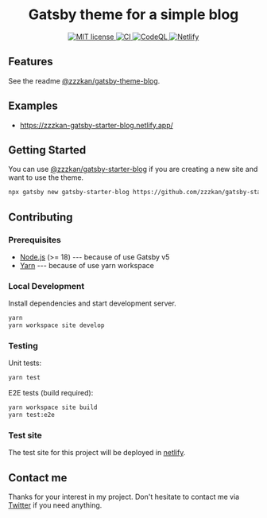 <h1 align="center">
   Gatsby theme for a simple blog
</h1>
<p align="center">
  <a href="https://github.com/zzzkan/gatsby-theme-blog/blob/main/LICENSE">
    <img src="https://img.shields.io/badge/license-MIT-blue.svg" alt="MIT license" />
  </a>
  <a href="https://github.com/zzzkan/gatsby-theme-blog/actions/workflows/ci.yml">
    <img src="https://github.com/zzzkan/gatsby-theme-blog/actions/workflows/ci.yml/badge.svg" alt="CI" />
  </a>
  <a href="https://github.com/zzzkan/gatsby-theme-blog/actions/workflows/codeql.yml">
    <img src="https://github.com/zzzkan/gatsby-theme-blog/actions/workflows/codeql.yml/badge.svg" alt="CodeQL" />
  </a>
  <a href="https://github.com/zzzkan/gatsby-theme-blog/actions/workflows/netlify.yml">
    <img src="https://github.com/zzzkan/gatsby-theme-blog/actions/workflows/netlify.yml/badge.svg?branch=main" alt="Netlify" />
  </a>
</p>

## Features

See the readme [@zzzkan/gatsby-theme-blog](https://github.com/zzzkan/gatsby-theme-blog/tree/main/package#readme).

## Examples

- <https://zzzkan-gatsby-starter-blog.netlify.app/>

## Getting Started

You can use [@zzzkan/gatsby-starter-blog](https://github.com/zzzkan/gatsby-starter-blog#readme) if you are creating a new site and want to use the theme.

```sh
npx gatsby new gatsby-starter-blog https://github.com/zzzkan/gatsby-starter-blog
```

## Contributing

### Prerequisites

- [Node.js](https://nodejs.org/en/) (>= 18) --- because of use Gatsby v5
- [Yarn](https://yarnpkg.com/) --- because of use yarn workspace

### Local Development

Install dependencies and start development server.

```sh
yarn
yarn workspace site develop
```

### Testing

Unit tests:

```sh
yarn test
```

E2E tests (build required):

```sh
yarn workspace site build
yarn test:e2e
```

### Test site

The test site for this project will be deployed in [netlify](https://app.netlify.com/sites/zzzkan-gatsby-theme-blog/deploys).

## Contact me

Thanks for your interest in my project. Don't hesitate to contact me via [Twitter](https://twitter.com/_zzzkan) if you need anything.
